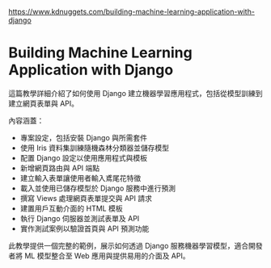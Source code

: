 https://www.kdnuggets.com/building-machine-learning-application-with-django

# Building Machine Learning Application with Django

這篇教學詳細介紹了如何使用 Django 建立機器學習應用程式，包括從模型訓練到建立網頁表單與 API。

內容涵蓋：
- 專案設定，包括安裝 Django 與所需套件
- 使用 Iris 資料集訓練隨機森林分類器並儲存模型
- 配置 Django 設定以使用應用程式與模板
- 新增網頁路由與 API 端點
- 建立輸入表單讓使用者輸入鳶尾花特徵
- 載入並使用已儲存模型於 Django 服務中進行預測
- 撰寫 Views 處理網頁表單提交與 API 請求
- 建置用戶互動介面的 HTML 模板
- 執行 Django 伺服器並測試表單及 API
- 實作測試案例以驗證首頁與 API 預測功能

此教學提供一個完整的範例，展示如何透過 Django 服務機器學習模型，適合開發者將 ML 模型整合至 Web 應用與提供易用的介面及 API。
